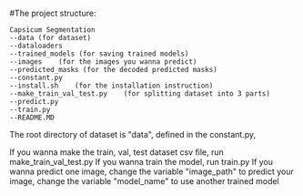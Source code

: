 #The project structure:

    Capsicum Segmentation
    --data (for dataset)
    --dataloaders
    --trained_models (for saving trained models)
    --images    (for the images you wanna predict)
    --predicted_masks (for the decoded predicted masks)
    --constant.py
    --install.sh    (for the installation instruction)
    --make_train_val_test.py    (for splitting dataset into 3 parts)
    --predict.py    
    --train.py
    --README.MD
    
The root directory of dataset is "data", defined in the constant.py,

If you wanna make the train, val, test dataset csv file, run make_train_val_test.py
If you wanna train the model, run train.py
If you wanna predict one image, 
    change the variable "image_path" to predict your image, 
    change the variable "model_name" to use another trained model

